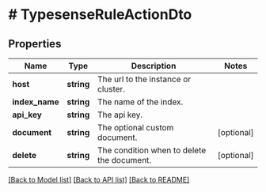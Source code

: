 # # TypesenseRuleActionDto

## Properties

Name | Type | Description | Notes
------------ | ------------- | ------------- | -------------
**host** | **string** | The url to the instance or cluster. |
**index_name** | **string** | The name of the index. |
**api_key** | **string** | The api key. |
**document** | **string** | The optional custom document. | [optional]
**delete** | **string** | The condition when to delete the document. | [optional]

[[Back to Model list]](../../README.md#models) [[Back to API list]](../../README.md#endpoints) [[Back to README]](../../README.md)
